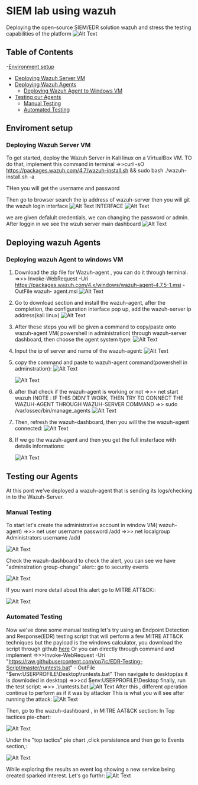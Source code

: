 # SIEM lab using wazuh
  Deploying the open-source SIEM/EDR solution wazuh and stress the testing capabilities of the platform
 ![Alt Text](https://github.com/santosholi01/SIEM_lab_wazuh/blob/0f670e05446898d494718d196bfb62ee9510e11b/screenshot/display_____SIEM____Dashboard.png)
 
## Table of Contents

-[Environment setup](#enviroment-setup)
  - [Deploying Wazuh Server VM](#deploying-wazuh-server-vm)
- [Deploying Wazuh Agents](#deploying-wazuh-agents)
  - [Deploying Wazuh Agent to Windows VM](#deploying-wazuh-agent-to-windows-vm)
- [Testing our Agents](#stress-testing-our-agents)
  - [Manual Testing](#manual-testing)
  - [Automated Testing](#automated-testing)



## Enviroment setup
### Deploying Wazuh Server VM
  To get started, deploy the Wazuh Server in Kali linux on a VirtualBox VM. 
   TO do that, implement this command in terminal
     =>>curl -sO https://packages.wazuh.com/4.7/wazuh-install.sh && sudo bash ./wazuh-install.sh -a


  THen you will get the username and password


  Then go to browser search the ip address of wazuh-server then you will git the wazuh login interface
  ![Alt Text](https://github.com/santosholi01/SIEM_lab_wazuh/blob/c5ef8bffe76e158b5a6c5b680bca99d449a898c6/screenshot/Browse_ip.png)
  INTERFACE
  ![Alt Text](https://github.com/santosholi01/SIEM_lab_wazuh/blob/c5ef8bffe76e158b5a6c5b680bca99d449a898c6/screenshot/login_interface.png)

we are given defalult credentials, we can changing the password or admin. After loggin in  we see the wzuh server main dashboard
   ![Alt Text](https://github.com/santosholi01/SIEM_lab_wazuh/blob/c5ef8bffe76e158b5a6c5b680bca99d449a898c6/screenshot/dashboard.png)


## Deploying wazuh Agents
### Deploying wazuh Agent to windows VM
  1. Download the zip file for Wazuh-agent , you can do it through terminal.
     =>>> Invoke-WebRequest -Uri https://packages.wazuh.com/4.x/windows/wazuh-agent-4.7.5-1.msi -OutFile wazuh-                  agent.msi
     ![Alt Text](https://github.com/santosholi01/SIEM_lab_wazuh/blob/c5ef8bffe76e158b5a6c5b680bca99d449a898c6/screenshot/wazuh_agent.png)

     
  3. Go to download section and install the wazuh-agent, after the completion, the configuration              interface pop up, add the wazuh-server ip address(kali linux)
     ![Alt Text](https://github.com/santosholi01/SIEM_lab_wazuh/blob/c5ef8bffe76e158b5a6c5b680bca99d449a898c6/screenshot/window_agent_interface_add_ip_.png)
     
 4. After these steps you will be given a command to copy/paste onto wazuh-agent VM( powershell in administration) through wazuh-server dashboard, then choose the agent system type:
     ![Alt Text](https://github.com/santosholi01/SIEM_lab_wazuh/blob/c5ef8bffe76e158b5a6c5b680bca99d449a898c6/screenshot/choose%20-agents-type.png)

5. Input the ip of server and name of the wazuh-agent:
    ![Alt Text](https://github.com/santosholi01/SIEM_lab_wazuh/blob/c5ef8bffe76e158b5a6c5b680bca99d449a898c6/screenshot/assign_ip.png)

6. copy the command and paste to wazuh-agent command(powershell in adminstration):
    ![Alt Text](https://github.com/santosholi01/SIEM_lab_wazuh/blob/c5ef8bffe76e158b5a6c5b680bca99d449a898c6/screenshot/copy_command_agent.png)

    ![Alt Text](https://github.com/santosholi01/SIEM_lab_wazuh/blob/c5ef8bffe76e158b5a6c5b680bca99d449a898c6/screenshot/paste_command_window.png)

7.  after that check if the wazuh-agent is working or not
     =>>> net start wazuh
 (NOTE : IF THIS DIDN'T WORK, THEN TRY TO CONNECT THE WAZUH-AGENT THROUGH WAZUH-SERVER COMMAND
     =>> sudo /var/ossec/bin/manage_agents
        ![Alt Text](https://github.com/santosholi01/SIEM_lab_wazuh/blob/c5ef8bffe76e158b5a6c5b680bca99d449a898c6/screenshot/diffenent_method_2.png)
  
 9. Then, refresh the wazuh-dashboard, then you will the the wazuh-agent connected:
     ![Alt Text](https://github.com/santosholi01/SIEM_lab_wazuh/blob/c5ef8bffe76e158b5a6c5b680bca99d449a898c6/screenshot/active_1.png)

10. If we go the wazuh-agent and then you get the full insterface with details informations:

     ![Alt Text](https://github.com/santosholi01/SIEM_lab_wazuh/blob/c5ef8bffe76e158b5a6c5b680bca99d449a898c6/screenshot/active_2.png)
    
   
## Testing our Agents
At this pont we've deployed a wazuh-agent that is sending its logs/checking in to the Wazuh-Server.
 
### Manual Testing
  To start let's create the administrative account in window VM( wazuh-agent)
     =>>> net user username password /add
     =>>> net localgroup Administrators username /add

  ![Alt Text](https://github.com/santosholi01/SIEM_lab_wazuh/blob/f1c23641111a4ca9394a9432d97e480bb264a7de/screenshot/command_to_create_group_administrtion_.png)

Check the wazuh-dashboard to check the alert,  you can see we have "adminstration group-change" alert::
  go to security  events

![Alt Text](https://github.com/santosholi01/SIEM_lab_wazuh/blob/f1c23641111a4ca9394a9432d97e480bb264a7de/screenshot/administration_group_change_dashboard_.png)

If you want more detail about this alert go to  MITRE ATT&CK::

![Alt Text](https://github.com/santosholi01/SIEM_lab_wazuh/blob/f1c23641111a4ca9394a9432d97e480bb264a7de/screenshot/details_of_administration_.png)


### Automated Testing
 Now we've done some manual testing let's try using an Endpoint Detection and Response(EDR) testing  script that
 will perform a few MITRE ATT&CK techniques but the payload is the windows calculator, you download the script through github [here](https://github.com/op7ic/EDR-Testing-Script/tree/master)
 Or you can directly through command and implement
  =>>>Invoke-WebRequest -Uri "https://raw.githubusercontent.com/op7ic/EDR-Testing-Script/master/runtests.bat" -          OutFile "$env:USERPROFILE\Desktop\runtests.bat"
  Then navigate to desktop(as it is downloded in desktop)
     =>>>cd $env:USERPROFILE\Desktop
finally, run the test script:
   =>>> .\runtests.bat
 ![Alt Text]()
   After this , different operation continue to perform as if it was by attacker
   This is what you will see after running the attack:
    ![Alt Text](https://github.com/santosholi01/SIEM_lab_wazuh/blob/7c8fa1bb5e34b510e2372cf5790ac7be96d5db2e/screenshot/automation_popup_simulation.png)

Then, go to the wazuh-dashboard , in MITRE AAT&CK section:
In Top tactices pie-chart:

![Alt Text](https://github.com/santosholi01/SIEM_lab_wazuh/blob/7c8fa1bb5e34b510e2372cf5790ac7be96d5db2e/screenshot/threat_categorzing%20by_MIRTIE_.png)

Under the "top tactics" pie chart ,click persistence and then go to Events section,:

![Alt Text](https://github.com/santosholi01/SIEM_lab_wazuh/blob/7c8fa1bb5e34b510e2372cf5790ac7be96d5db2e/screenshot/new_widnow_service_created_auto.png)

While exploring the results an event log showing a new service being created sparked interest. Let's go furthr:
![Alt Text](https://github.com/santosholi01/SIEM_lab_wazuh/blob/7c8fa1bb5e34b510e2372cf5790ac7be96d5db2e/screenshot/evilservice_auto__a.png)

    
    
